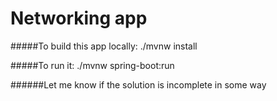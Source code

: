 # Networking app

#####To build this app locally:
    ./mvnw install
   
#####To run it:
    ./mvnw spring-boot:run
    
######Let me know if the solution is incomplete in some way